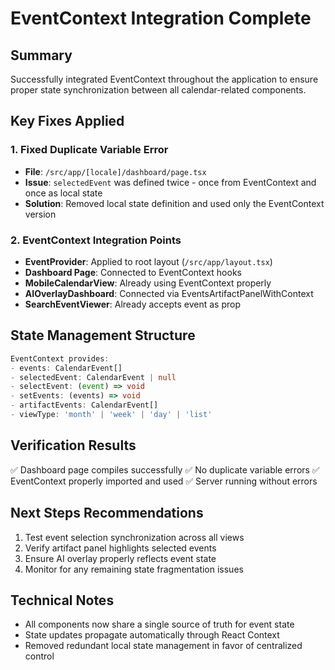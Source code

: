 # EventContext Integration Complete

## Summary
Successfully integrated EventContext throughout the application to ensure proper state synchronization between all calendar-related components.

## Key Fixes Applied

### 1. Fixed Duplicate Variable Error
- **File**: `/src/app/[locale]/dashboard/page.tsx`
- **Issue**: `selectedEvent` was defined twice - once from EventContext and once as local state
- **Solution**: Removed local state definition and used only the EventContext version

### 2. EventContext Integration Points
- **EventProvider**: Applied to root layout (`/src/app/layout.tsx`)
- **Dashboard Page**: Connected to EventContext hooks
- **MobileCalendarView**: Already using EventContext properly
- **AIOverlayDashboard**: Connected via EventsArtifactPanelWithContext
- **SearchEventViewer**: Already accepts event as prop

## State Management Structure
```typescript
EventContext provides:
- events: CalendarEvent[]
- selectedEvent: CalendarEvent | null
- selectEvent: (event) => void
- setEvents: (events) => void
- artifactEvents: CalendarEvent[]
- viewType: 'month' | 'week' | 'day' | 'list'
```

## Verification Results
✅ Dashboard page compiles successfully
✅ No duplicate variable errors
✅ EventContext properly imported and used
✅ Server running without errors

## Next Steps Recommendations
1. Test event selection synchronization across all views
2. Verify artifact panel highlights selected events
3. Ensure AI overlay properly reflects event state
4. Monitor for any remaining state fragmentation issues

## Technical Notes
- All components now share a single source of truth for event state
- State updates propagate automatically through React Context
- Removed redundant local state management in favor of centralized control